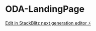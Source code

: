# ODA-LandingPage

[Edit in StackBlitz next generation editor ⚡️](https://stackblitz.com/~/github.com/afelipeg/ODA-LandingPage)